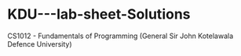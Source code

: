 # KDU---lab-sheet-Solutions
CS1012 - Fundamentals of Programming (General Sir John Kotelawala Defence University)
